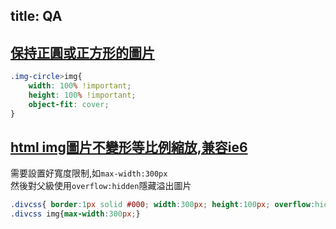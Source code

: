 title: QA
---

## [保持正圓或正方形的圖片](https://zoneless.blog/2017/06/17/css-responsive-circle-or-square-image/)  

```css
.img-circle>img{    
    width: 100% !important;		
    height: 100% !important;		
    object-fit: cover;	
}
```


## [html img圖片不變形等比例縮放,兼容ie6](https://blog.csdn.net/Lpandeng/article/details/72520631)

需要設置好寬度限制,如`max-width:300px`  
然後對父級使用`overflow:hidden`隱藏溢出圖片  

```css
.divcss{ border:1px solid #000; width:300px; height:100px; overflow:hidden} 
.divcss img{max-width:300px;}
```